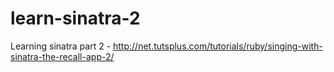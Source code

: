learn-sinatra-2
===============
Learning sinatra part 2 - http://net.tutsplus.com/tutorials/ruby/singing-with-sinatra-the-recall-app-2/